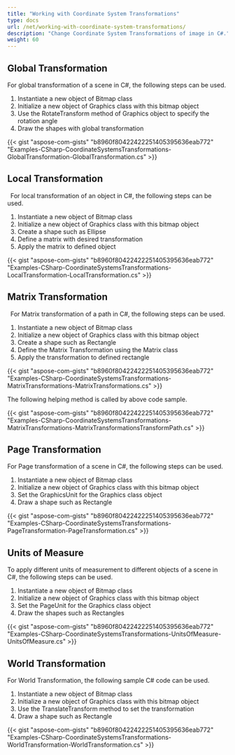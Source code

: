 ```yaml
---
title: "Working with Coordinate System Transformations"
type: docs
url: /net/working-with-coordinate-system-transformations/
description: "Change Coordinate System Transformations of image in C#."
weight: 60
---
```


## **Global Transformation**
For global transformation of a scene in C#, the following steps can be used.

1. Instantiate a new object of Bitmap class
1. Initialize a new object of Graphics class with this bitmap object
1. Use the RotateTransform method of Graphics object to specify the rotation angle
1. Draw the shapes with global transformation

{{< gist "aspose-com-gists" "b8960f80422422251405395636eab772" "Examples-CSharp-CoordinateSystemsTransformations-GlobalTransformation-GlobalTransformation.cs" >}}
## **Local Transformation**
` `For local transformation of an object in C#, the following steps can be used.

1. Instantiate a new object of Bitmap class
1. Initialize a new object of Graphics class with this bitmap object
1. Create a shape such as Ellipse
1. Define a matrix with desired transformation
1. Apply the matrix to defined object

{{< gist "aspose-com-gists" "b8960f80422422251405395636eab772" "Examples-CSharp-CoordinateSystemsTransformations-LocalTransformation-LocalTransformation.cs" >}}
## **Matrix Transformation**
` `For Matrix transformation of a path in C#, the following steps can be used.

1. Instantiate a new object of Bitmap class
1. Initialize a new object of Graphics class with this bitmap object
1. Create a shape such as Rectangle
1. Define the Matrix Transformation using the Matrix class
1. Apply the transformation to defined rectangle

{{< gist "aspose-com-gists" "b8960f80422422251405395636eab772" "Examples-CSharp-CoordinateSystemsTransformations-MatrixTransformations-MatrixTransformations.cs" >}}

The following helping method is called by above code sample.

{{< gist "aspose-com-gists" "b8960f80422422251405395636eab772" "Examples-CSharp-CoordinateSystemsTransformations-MatrixTransformations-MatrixTransformationsTransformPath.cs" >}}
## **Page Transformation**
For Page transformation of a scene in C#, the following steps can be used.

1. Instantiate a new object of Bitmap class
1. Initialize a new object of Graphics class with this bitmap object
1. Set the GraphicsUnit for the Graphics class object
1. Draw a shape such as Rectangle

{{< gist "aspose-com-gists" "b8960f80422422251405395636eab772" "Examples-CSharp-CoordinateSystemsTransformations-PageTransformation-PageTransformation.cs" >}}
## **Units of Measure**
To apply different units of measurement to different objects of a scene in C#, the following steps can be used.

1. Instantiate a new object of Bitmap class
1. Initialize a new object of Graphics class with this bitmap object
1. Set the PageUnit for the Graphics class object
1. Draw the shapes such as Rectangles

{{< gist "aspose-com-gists" "b8960f80422422251405395636eab772" "Examples-CSharp-CoordinateSystemsTransformations-UnitsOfMeasure-UnitsOfMeasure.cs" >}}
## **World Transformation**
For World Transformation, the following sample C# code can be used.

1. Instantiate a new object of Bitmap class
1. Initialize a new object of Graphics class with this bitmap object
1. Use the TranslateTransform method to set the transformation
1. Draw a shape such as Rectangle

{{< gist "aspose-com-gists" "b8960f80422422251405395636eab772" "Examples-CSharp-CoordinateSystemsTransformations-WorldTransformation-WorldTransformation.cs" >}}
